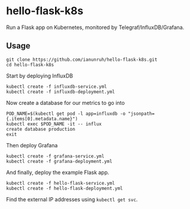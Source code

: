 # hello-flask-k8s

Run a Flask app on Kubernetes, monitored by Telegraf/InfluxDB/Grafana.

## Usage

```
git clone https://github.com/ianunruh/hello-flask-k8s.git
cd hello-flask-k8s
```

Start by deploying InfluxDB

```
kubectl create -f influxdb-service.yml
kubectl create -f influxdb-deployment.yml
```

Now create a database for our metrics to go into

```
POD_NAME=$(kubectl get pod -l app=influxdb -o "jsonpath={.items[0].metadata.name}")
kubectl exec $POD_NAME -it -- influx
create database production
exit
```

Then deploy Grafana

```
kubectl create -f grafana-service.yml
kubectl create -f grafana-deployment.yml
```

And finally, deploy the example Flask app.

```
kubectl create -f hello-flask-service.yml
kubectl create -f hello-flask-deployment.yml
```

Find the external IP addresses using `kubectl get svc`.
